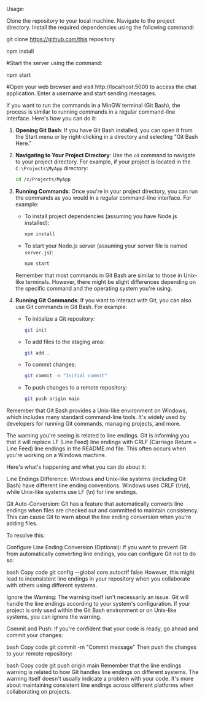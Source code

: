 Usage:

Clone the repository to your local machine.
Navigate to the project directory.
Install the required dependencies using the following command:

git clone https://github.com/this repository

npm install

#Start the server using the command:

npm start

#Open your web browser and visit http://localhost:5000 to access the chat application.
Enter a username and start sending messages.

If you want to run the commands in a MinGW terminal (Git Bash), the process is similar to running commands in a regular command-line interface. Here's how you can do it:

1. **Opening Git Bash**:
   If you have Git Bash installed, you can open it from the Start menu or by right-clicking in a directory and selecting "Git Bash Here."

2. **Navigating to Your Project Directory**:
   Use the `cd` command to navigate to your project directory. For example, if your project is located in the `C:\Projects\MyApp` directory:

   ```bash
   cd /c/Projects/MyApp
   ```

3. **Running Commands**:
   Once you're in your project directory, you can run the commands as you would in a regular command-line interface. For example:

   - To install project dependencies (assuming you have Node.js installed):

     ```bash
     npm install
     ```

   - To start your Node.js server (assuming your server file is named `server.js`):

     ```bash
     npm start
     ```

   Remember that most commands in Git Bash are similar to those in Unix-like terminals. However, there might be slight differences depending on the specific command and the operating system you're using.

4. **Running Git Commands**:
   If you want to interact with Git, you can also use Git commands in Git Bash. For example:

   - To initialize a Git repository:

     ```bash
     git init
     ```

   - To add files to the staging area:

     ```bash
     git add .
     ```

   - To commit changes:

     ```bash
     git commit -m "Initial commit"
     ```

   - To push changes to a remote repository:

     ```bash
     git push origin main
     ```

Remember that Git Bash provides a Unix-like environment on Windows, which includes many standard command-line tools. It's widely used by developers for running Git commands, managing projects, and more.




The warning you're seeing is related to line endings. Git is informing you that it will replace LF (Line Feed) line endings with CRLF (Carriage Return + Line Feed) line endings in the README.md file. This often occurs when you're working on a Windows machine.

Here's what's happening and what you can do about it:

Line Endings Difference:
Windows and Unix-like systems (including Git Bash) have different line ending conventions. Windows uses CRLF (\r\n), while Unix-like systems use LF (\n) for line endings.

Git Auto-Conversion:
Git has a feature that automatically converts line endings when files are checked out and committed to maintain consistency. This can cause Git to warn about the line ending conversion when you're adding files.

To resolve this:

Configure Line Ending Conversion (Optional):
If you want to prevent Git from automatically converting line endings, you can configure Git not to do so:

bash
Copy code
git config --global core.autocrlf false
However, this might lead to inconsistent line endings in your repository when you collaborate with others using different systems.

Ignore the Warning:
The warning itself isn't necessarily an issue. Git will handle the line endings according to your system's configuration. If your project is only used within the Git Bash environment or on Unix-like systems, you can ignore the warning.

Commit and Push:
If you're confident that your code is ready, go ahead and commit your changes:

bash
Copy code
git commit -m "Commit message"
Then push the changes to your remote repository:

bash
Copy code
git push origin main
Remember that the line endings warning is related to how Git handles line endings on different systems. The warning itself doesn't usually indicate a problem with your code. It's more about maintaining consistent line endings across different platforms when collaborating on projects.
